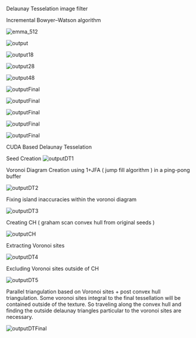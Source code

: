 Delaunay Tesselation image filter

Incremental Bowyer–Watson algorithm

![emma_512](https://user-images.githubusercontent.com/3598240/234775629-a062dcbc-c031-401d-9ff4-a9184972dd0e.png)

![output](https://user-images.githubusercontent.com/3598240/234775999-390ee40f-3ec0-40cf-8ce2-131316b3e73a.png)

![output18](https://user-images.githubusercontent.com/3598240/234777361-5119ddc1-9898-408b-8f31-9cbd36e60102.png)

![output28](https://user-images.githubusercontent.com/3598240/234777388-f0282df2-5b73-4a20-aa0d-077ce35d9390.png)

![output48](https://user-images.githubusercontent.com/3598240/234777416-aa9689f3-eb24-4e30-a214-d4c83f160f9a.png)

![outputFinal](https://user-images.githubusercontent.com/3598240/234972056-b8bf4a42-e0da-487e-b32b-4de566a59fe5.png)

![outputFinal](https://user-images.githubusercontent.com/3598240/234981307-c7b2324e-2524-419f-9ad6-4750ac79e157.png)

![outputFinal](https://github.com/AryaGosuDev/DelauneyTesselationCUDA/assets/3598240/246a0de9-411c-4cc4-8ae6-ca32570df4f9)

![outputFinal](https://github.com/AryaGosuDev/DelauneyTesselationCUDA/assets/3598240/6334740e-6d79-43e9-9e8c-17d0953cbabb)

![outputFinal](https://github.com/AryaGosuDev/DelauneyTesselationCUDA/assets/3598240/3f1aa811-feff-4937-ac8e-fb5825f2566d)


CUDA Based Delaunay Tesselation

Seed Creation
![outputDT1](https://github.com/AryaGosuDev/DelauneyTesselationCUDA/assets/3598240/f606066b-6ed4-4cc8-906a-d53ad2f00970)

Voronoi Diagram Creation using 1+JFA ( jump fill algorithm ) in a ping-pong buffer

![outputDT2](https://github.com/AryaGosuDev/DelauneyTesselationCUDA/assets/3598240/25593294-4e3a-47d9-ac55-3d8ea71c7c5d)

Fixing island inaccuracies within the voronoi diagram

![outputDT3](https://github.com/AryaGosuDev/DelauneyTesselationCUDA/assets/3598240/8b891aa1-ae25-482d-81aa-fa0fd65dccf2)

Creating CH ( graham scan convex hull from original seeds )

![outputCH](https://github.com/AryaGosuDev/DelauneyTesselationCUDA/assets/3598240/3cf1f714-bdf8-49f0-b0bc-d46103a23ec3)

Extracting Voronoi sites

![outputDT4](https://github.com/AryaGosuDev/DelauneyTesselationCUDA/assets/3598240/764cc26f-ce8e-4d5c-93df-075c96bf0573)

Excluding Voronoi sites outside of CH

![outputDT5](https://github.com/AryaGosuDev/DelauneyTesselationCUDA/assets/3598240/871fc316-18ef-4176-a924-9a8ca7ce8971)

Parallel triangulation based on Voronoi sites + post convex hull triangulation. Some voronoi sites integral to the final
tessellation will be contained outside of the texture. So traveling along the convex hull and finding the outside delaunay
triangles particular to the voronoi sites are necessary.


![outputDTFinal](https://github.com/AryaGosuDev/DelauneyTesselationCUDA/assets/3598240/149098da-2019-43b3-8beb-1c3d86605061)

